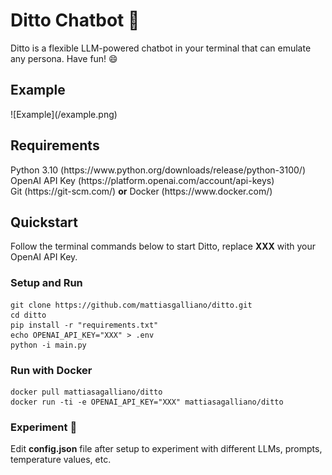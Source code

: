 <h1>Ditto Chatbot 🤖</h1>

Ditto is a flexible LLM-powered chatbot in your terminal that can emulate any persona. Have fun! :smile:

<h2>Example</h2>
![Example](/example.png)

<h2>Requirements</h2>
Python 3.10 (https://www.python.org/downloads/release/python-3100/)<br \>
OpenAI API Key (https://platform.openai.com/account/api-keys)<br \>
Git (https://git-scm.com/) <b>or</b> Docker (https://www.docker.com/)
<h2>Quickstart</h2>
Follow the terminal commands below to start Ditto, replace <b>XXX</b> with your OpenAI API Key.
<h3>Setup and Run</h3>

```
git clone https://github.com/mattiasgalliano/ditto.git
cd ditto
pip install -r "requirements.txt"
echo OPENAI_API_KEY="XXX" > .env
python -i main.py
```

<h3>Run with Docker</h3>

```
docker pull mattiasagalliano/ditto
docker run -ti -e OPENAI_API_KEY="XXX" mattiasagalliano/ditto
```

<h3>Experiment 🧪</h3>
Edit <b>config.json</b> file after setup to experiment with different LLMs, prompts, temperature values, etc.
